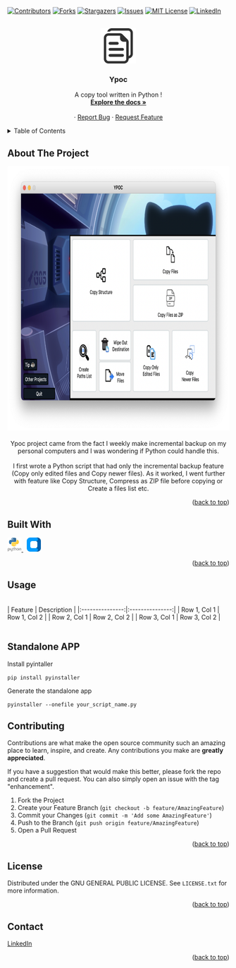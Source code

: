 <a name="readme-top"></a>

[![Contributors][contributors-shield]](https://github.com/gelndjj/Ypoc/graphs/contributors)
[![Forks][forks-shield]](https://github.com/gelndjj/Ypoc/forks)
[![Stargazers][stars-shield]](https://github.com/gelndjj/Ypoc/stargazers)
[![Issues][issues-shield]](https://github.com/gelndjj/Ypoc/issues)
[![MIT License][license-shield]](https://github.com/gelndjj/Ypoc/blob/main/LICENSE)
[![LinkedIn][linkedin-shield]](https://www.linkedin.com/in/jonathanduthil/)


<!-- PROJECT LOGO -->
<br />
<div align="center">
  <a href="https://github.com/gelndjj/Ypoc">
    <img src="https://github.com/gelndjj/Ypoc/blob/main/resources/image.png" alt="Logo" width="80" height="80">
  </a>

  <h3 align="center">Ypoc</h3>

  <p align="center">
    A copy tool written in Python !
    <br />
    <a href="https://github.com/gelndjj/Ypoc"><strong>Explore the docs »</strong></a>
    <br />
    <br />
    ·
    <a href="https://github.com/gelndjj/Ypoc/issues">Report Bug</a>
    ·
    <a href="https://github.com/gelndjj/Ypoc/issues">Request Feature</a>
  </p>
</div>



<!-- TABLE OF CONTENTS -->
<details>
  <summary>Table of Contents</summary>
  <ol>
    <li>
      <a href="#about-the-project">About The Project</a>
      <ul>
        <li><a href="#built-with">Built With</a></li>
      </ul>
    </li>
    <li><a href="#usage">Usage</a></li>
    <li><a href="#contributing">Contributing</a></li>
    <li><a href="#license">License</a></li>
    <li><a href="#contact">Contact</a></li>

  </ol>
</details>



<!-- ABOUT THE PROJECT -->
## About The Project
<div align="center">
<img src="https://github.com/gelndjj/Ypoc/blob/main/resources/main_windows.png" alt="Logo" width="800" height="600">
</br>
</br>
Ypoc project came from the fact I weekly make incremental backup on my personal computers and I was wondering if Python could handle this. 
</br>
</br>
I first wrote a Python script that had only the incremental backup feature (Copy only edited files and Copy newer files). As it worked, I went further with feature like Copy Structure, Compress as ZIP file before copying or Create a files list etc. 
</div>

<p align="right">(<a href="#readme-top">back to top</a>)</p>

## Built With

<a href="https://www.python.org">
<img src="https://github.com/gelndjj/Ypoc/blob/main/resources/py_icon.png" alt="Icon" width="32" height="32">
</a>
&nbsp;
<a href="https://customtkinter.tomschimansky.com">
<img src="https://github.com/gelndjj/Ypoc/blob/main/resources/ctk_icon.png" alt="Icon" width="32" height="32">
</a>

<p align="right">(<a href="#readme-top">back to top</a>)</p>

<!-- USAGE EXAMPLES -->
## Usage

</br>
|	Feature	|	Description	|
|:---------------:|:---------------:|
| Row 1, Col 1    | Row 1, Col 2    |
| Row 2, Col 1    | Row 2, Col 2    |
| Row 3, Col 1    | Row 3, Col 2    |

</br>
</br>


<!-- GETTING STARTED -->
## Standalone APP

Install pyintaller
```
pip install pyinstaller
```
Generate the standalone app
```
pyinstaller --onefile your_script_name.py
```


<!-- CONTRIBUTING -->
## Contributing

Contributions are what make the open source community such an amazing place to learn, inspire, and create. Any contributions you make are **greatly appreciated**.

If you have a suggestion that would make this better, please fork the repo and create a pull request. You can also simply open an issue with the tag "enhancement".


1. Fork the Project
2. Create your Feature Branch (`git checkout -b feature/AmazingFeature`)
3. Commit your Changes (`git commit -m 'Add some AmazingFeature'`)
4. Push to the Branch (`git push origin feature/AmazingFeature`)
5. Open a Pull Request

<p align="right">(<a href="#readme-top">back to top</a>)</p>



<!-- LICENSE -->
## License

Distributed under the GNU GENERAL PUBLIC LICENSE. See `LICENSE.txt` for more information.

<p align="right">(<a href="#readme-top">back to top</a>)</p>



<!-- CONTACT -->
## Contact


[LinkedIn](https://github.com/gelndjj/Ypoc)

<p align="right">(<a href="#readme-top">back to top</a>)</p>


<!-- MARKDOWN LINKS & IMAGES -->
<!-- https://www.markdownguide.org/basic-syntax/#reference-style-links -->
[contributors-shield]: https://img.shields.io/github/contributors/othneildrew/Best-README-Template.svg?style=for-the-badge
[contributors-url]: https://github.com/othneildrew/Best-README-Template/graphs/contributors
[forks-shield]: https://img.shields.io/github/forks/othneildrew/Best-README-Template.svg?style=for-the-badge
[forks-url]: https://github.com/othneildrew/Best-README-Template/network/members
[stars-shield]: https://img.shields.io/github/stars/othneildrew/Best-README-Template.svg?style=for-the-badge
[stars-url]: https://github.com/othneildrew/Best-README-Template/stargazers
[issues-shield]: https://img.shields.io/github/issues/othneildrew/Best-README-Template.svg?style=for-the-badge
[issues-url]: https://github.com/othneildrew/Best-README-Template/issues
[license-shield]: https://img.shields.io/github/license/othneildrew/Best-README-Template.svg?style=for-the-badge
[license-url]: https://github.com/othneildrew/Best-README-Template/blob/master/LICENSE.txt
[linkedin-shield]: https://img.shields.io/badge/-LinkedIn-black.svg?style=for-the-badge&logo=linkedin&colorB=555
[linkedin-url]: https://linkedin.com/in/othneildrew
[product-screenshot]: images/screenshot.png
[Next.js]: https://img.shields.io/badge/next.js-000000?style=for-the-badge&logo=nextdotjs&logoColor=white
[Next-url]: https://nextjs.org/
[React.js]: https://img.shields.io/badge/React-20232A?style=for-the-badge&logo=react&logoColor=61DAFB
[React-url]: https://reactjs.org/
[Vue.js]: https://img.shields.io/badge/Vue.js-35495E?style=for-the-badge&logo=vuedotjs&logoColor=4FC08D
[Vue-url]: https://vuejs.org/
[Angular.io]: https://img.shields.io/badge/Angular-DD0031?style=for-the-badge&logo=angular&logoColor=white
[Angular-url]: https://angular.io/
[Svelte.dev]: https://img.shields.io/badge/Svelte-4A4A55?style=for-the-badge&logo=svelte&logoColor=FF3E00
[Svelte-url]: https://svelte.dev/
[Laravel.com]: https://img.shields.io/badge/Laravel-FF2D20?style=for-the-badge&logo=laravel&logoColor=white
[Laravel-url]: https://laravel.com
[Bootstrap.com]: https://img.shields.io/badge/Bootstrap-563D7C?style=for-the-badge&logo=bootstrap&logoColor=white
[Bootstrap-url]: https://getbootstrap.com
[JQuery.com]: https://img.shields.io/badge/jQuery-0769AD?style=for-the-badge&logo=jquery&logoColor=white
[JQuery-url]: https://jquery.com 
